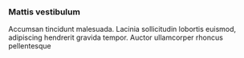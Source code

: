 ### Mattis vestibulum

Accumsan tincidunt malesuada. Lacinia sollicitudin lobortis euismod, adipiscing hendrerit gravida tempor. Auctor ullamcorper rhoncus pellentesque



